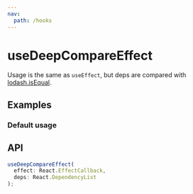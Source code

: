 ```yaml
---
nav:
  path: /hooks
---
```


# useDeepCompareEffect

Usage is the same as `useEffect`, but deps are compared with [lodash.isEqual](https://lodash.com/docs/4.17.15#isEqual).

## Examples

### Default usage

<code src="./demo/demo1.tsx"></code>

## API

```typescript
useDeepCompareEffect(
  effect: React.EffectCallback,
  deps: React.DependencyList
);
```
